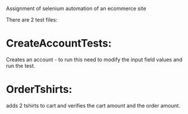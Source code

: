 Assignment of selenium automation of an ecommerce site

There are 2 test files:
# CreateAccountTests: 
Creates an account - to run this need to modify the input field values and run the test.

# OrderTshirts: 
adds 2 tshirts to cart and verifies the cart amount and the order amount.
